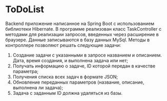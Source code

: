 # ToDoList
Backend приложение написанное на Spring Boot c использованием библиотеки Hibernate.
В программе реализован класс TaskController с методами для реализации запросов, введенных через расширение в браузере. Данные записываются в базу данных MySql.
Методы в контроллере позволяют решать следующие задачи: 
1. Создание задачи с указанными в запросе названием и описанием. Дата, время создания, и выполнена задача или нет;
2. Получать информацию о задаче, ID которой передан в качестве параметра;
3. Получения списка всех задач в формате JSON;
4. Обновление переданных параметров (название, описание, выполнена ли задача);
5. Задача с заданным ID должна удаляться из базы.
